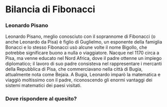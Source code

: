 # Bilancia di Fibonacci

### Leonardo Pisano

Leonardo Pisano, meglio conosciuto con il soprannome di Fibonacci (o anche Leonardo da Pisa) è figlio di Guglielmo, un esponente della famiglia Bonacci e lo stesso Fibonacci usò alcune volte il nome Bigollo, che potrebbe significare buono a nulla o viaggiatore. Nacque nel 1170 circa a Pisa, ma venne educato nel Nord Africa, dove il padre ottenne un impiego diplomatico; il lavoro di suo padre consisteva nel rappresentare i mercanti della Repubblica di Pisa, che commerciavano nella città di Bugia, attualmente nota come Bejaia.  A Bugia, Leonardo imparò la matematica e viaggiò moltissimo con il padre, riconoscendo gli enormi vantaggi dei sistemi matematici dei paesi visitati.

### Dove rispondere al quesito?

<a href=" ">
